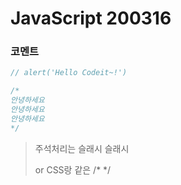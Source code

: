 # JavaScript 200316

### 코멘트

```javascript
// alert('Hello Codeit~!')

/*
안녕하세요
안녕하세요
안녕하세요
*/
```

> 주석처리는 슬래시 슬래시
>
> or CSS랑 같은 /* */